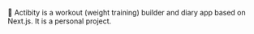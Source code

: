 💪 Actibity is a workout (weight training) builder and diary app based on Next.js. It is a personal project.
